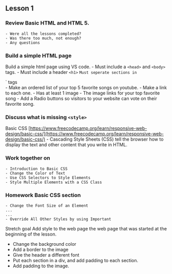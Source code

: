 ## Lesson 1

### Review Basic HTML and HTML 5.
    - Were all the lessons completed?
    - Was there too much, not enough?
    - Any questions

### Build a simple HTML page
Build a simple html page using VS code.
    - Must include a `<head>` and `<body>` tags.
    - Must include a header `<h1>` 
    ` Must seperate sections in `<div>` tags  
    - Make an ordered list of your top 5 favorite songs on youtube.
    - Make a link to each one.
    - Has at least 1 image
        - The image links for your top favorite song
    - Add a Radio buttons so visitors to your website can vote on their favorite song.


### Discuss what is missing `<style>`

Basic CSS [https://www.freecodecamp.org/learn/responsive-web-design/basic-css/](https://www.freecodecamp.org/learn/responsive-web-design/basic-css/)
    - Cascading Style Sheets (CSS) tell the browser how to display the text and other content that you write in HTML.

### Work together on   
    - Introduction to Basic CSS  
    - Change the Color of Text  
    - Use CSS Selectors to Style Elements
    - Style Multiple Elements with a CSS Class


### Homework Basic CSS section
    - Change the Font Size of an Element
    ...
    ...
    - Override All Other Styles by using Important

Stretch goal
Add style to the web page the web page that was started at the beginning of the lesson.
 - Change the background color
 - Add a border to the image
 - Give the header a different font
 - Put each section in a div, and add padding to each section.
 - Add padding to the image.

    